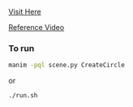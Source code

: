 [Visit Here](https://www.manim.community/)

[Reference Video](https://youtu.be/KHGoFDB-raE?si=cEGFVM7l88ASzLgr)

### To run
```bash
manim -pql scene.py CreateCircle 
```
or
```bash
./run.sh
```